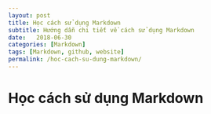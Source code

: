 ```yaml
---
layout: post
title: Học cách sử dụng Markdown
subtitle: Hướng dẫn chi tiết về cách sử dụng Markdown
date:   2018-06-30
categories: [Markdown]
tags: [Markdown, github, website]
permalink: /hoc-cach-su-dung-markdown/
---
```


# Học cách sử dụng Markdown
